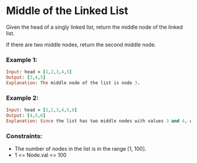 # Middle of the Linked List

Given the head of a singly linked list, return the middle node of the linked list.

If there are two middle nodes, return the second middle node.

### Example 1:
```ruby
Input: head = [1,2,3,4,5]
Output: [3,4,5]
Explanation: The middle node of the list is node 3.
```
### Example 2:
```ruby
Input: head = [1,2,3,4,5,6]
Output: [4,5,6]
Explanation: Since the list has two middle nodes with values 3 and 4, we return the second one.
```

### Constraints:

- The number of nodes in the list is in the range [1, 100].
- 1 <= Node.val <= 100